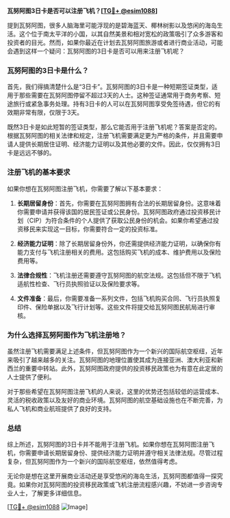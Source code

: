 **瓦努阿图3日卡是否可以注册飞机？[[TG💪+ @esim1088](https://t.me/s/esim1088)]**

提到瓦努阿图，很多人脑海里可能浮现的是碧海蓝天、椰林树影以及悠闲的海岛生活。这个位于南太平洋的小国，以其自然美景和相对宽松的政策吸引了众多游客和投资者的目光。然而，如果你最近在计划去瓦努阿图旅游或者进行商业活动，可能会遇到这样一个疑问：瓦努阿图的3日卡是否可以用来注册飞机呢？

### 瓦努阿图的3日卡是什么？

首先，我们得搞清楚什么是“3日卡”。瓦努阿图的3日卡是一种短期签证类型，适用于那些需要在瓦努阿图停留不超过3天的人士。这种签证通常用于商务考察、短途旅行或紧急事务处理。持有3日卡的人可以在瓦努阿图享受免签待遇，但它的有效期非常有限，仅限于3天。

既然3日卡是如此短暂的签证类型，那么它能否用于注册飞机呢？答案是否定的。根据瓦努阿图的相关法律和规定，注册飞机需要满足更为严格的条件，并且需要申请人提供长期居住证明、经济能力证明以及其他必要的文件。因此，仅仅拥有3日卡是远远不够的。

### 注册飞机的基本要求

如果你想在瓦努阿图注册飞机，你需要了解以下基本要求：

1. **长期居留身份**：首先，你需要在瓦努阿图拥有合法的长期居留身份。这意味着你需要申请并获得该国的居民签证或公民身份。瓦努阿图政府通过投资移民计划（CIP）为符合条件的个人提供了获取公民身份的机会。如果你希望通过投资移民来实现这一目标，你需要符合一定的投资标准。

2. **经济能力证明**：除了长期居留身份外，你还需提供经济能力证明，以确保你有能力支付与飞机注册相关的费用。这包括购买飞机的成本、维护费用以及保险费用等。

3. **法律合规性**：飞机注册还需要遵守瓦努阿图的航空法规。这包括但不限于飞机适航性检查、飞行员执照验证以及保险要求等。

4. **文件准备**：最后，你需要准备一系列文件，包括飞机购买合同、飞行员执照复印件、保险单据以及飞行计划等。这些文件将提交给瓦努阿图民航局进行审核。

### 为什么选择瓦努阿图作为飞机注册地？

虽然注册飞机需要满足上述条件，但瓦努阿图作为一个新兴的国际航空枢纽，近年来吸引了越来越多的关注。瓦努阿图的地理位置使其成为连接亚洲、澳大利亚和新西兰的重要中转站。此外，瓦努阿图政府提供的投资移民政策也为有意在此定居的人士提供了便利。

对于那些希望在瓦努阿图注册飞机的人来说，这里的优势还包括较低的运营成本、灵活的税收政策以及友好的商业环境。瓦努阿图的航空基础设施也在不断完善，为私人飞机和商业航班提供了良好的支持。

### 总结

综上所述，瓦努阿图的3日卡并不能用于注册飞机。如果你想在瓦努阿图注册飞机，你需要申请长期居留身份、提供经济能力证明并遵守相关法律法规。尽管过程复杂，但瓦努阿图作为一个新兴的国际航空枢纽，依然值得考虑。

无论你是想在这里开展商业活动还是享受悠闲的海岛生活，瓦努阿图都值得一探究竟。如果你对瓦努阿图的投资移民政策或飞机注册流程感兴趣，不妨进一步咨询专业人士，了解更多详细信息。

[[TG💪+ @esim1088](https://t.me/s/esim1088) ![Image](https://i.postimg.cc/4NQfJmqS/Snipaste-2025-05-13-00-14-12.png)]